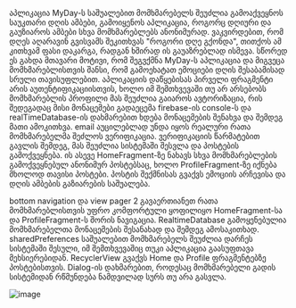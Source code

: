 აპლიკაცია MyDay-ს საშუალებით მომხმარებელს შეუძლია გამოაქვეყნოს საუკთარი დღის ამბები, გამოიყენოს აპლიკაცია, როგორც დღიური და გაუზიაროს ამბები სხვა მომხმარებლებს ანონიმურად. ვაკვირდებით, რომ დღეს აღარავინ გვისვამს შეკითხვას "როგორი დღე გქონდა", თითქოს ამ კითხვამ ფასი დაკარგა, რადგან ხშირად ის გაუაზრებლად ისმევა. სწორედ ეს გახდა მთავარი მოტივი, რომ შეგვქმნა MyDay-ს აპლიკაცია და მიგვეცა მომხმარებლისთვის შანსი, რომ გამოეხატათ ემოციები დღის შესაბამისად სრული თავისუფლებით. აპლიკაციის დაწყებისას პირველი ფრაგმენტი არის აუთენტიფიკაციისთვის, ხოლო იმ შემთხვევაში თუ არ არსებობს მომხმარებლის პროფილი მას შეუძლია გაიაროს ავტორიზაცია, რის შედეგადაც მისი მონაცემები გადაეცემა firebase-ის console-ს და realTimeDatabase-ის დახმარებით ხდება მონაცემების შენახვა და შემდეგ მათი ამოკითხვა. email აუცილებლად უნდა იყოს რეალური რათა მომხმარებელმა შეძლოს ვერიფიკაცია. ვერიფიკაციის წარმატებით გავლის შემდეგ, მას შეუძლია სისტემაში შესვლა და პოსტების გამოქვეყნება. ის ასევე HomeFragment-ზე ნახავს სხვა მომხმარებლების გამოქვეყნებულ ანონიმურ პოსტებსაც, ხოლო ProfileFragment-ზე იქნება მხოლოდ თავისი პოსტები. პოსტის შექმნისას გვაქვს ემოციის არჩევისა და დღის ამბების გაზიარების საშუალება.

bottom navigation და view pager 2 გავაერთიანეთ რათა მომხმარებლისთვის უფრო კომფორტული ყოფილიყო HomeFragment-სა და ProfileFragment-ს შორის ნავიგაცია. 
RealtimeDatabase გამოყენებულია მომხმარებელთა მონაცემების შესანახად და შემდეგ ამოსაკითხად.
sharedPreferences საშუალებით მომხმარებელს შეუძლია დარჩეს სისტემაში შესული, იმ შემთხვევაშიც თუკი აპლიკაცია გაასუფთავა მეხსიერებიდან.
RecyclerView გვაქვს Home და Profile ფრაგმენტებზე პოსტებისთვის.
Dialog-ის დახმარებით, როდესაც მომხმარებელი გადის სისტემიდან რწმუნდება ნამდვილად სურს თუ არა გასვლა.

![image](https://user-images.githubusercontent.com/115710162/213545758-cb4122f0-696c-4620-84e8-a58937e6c82d.png)

